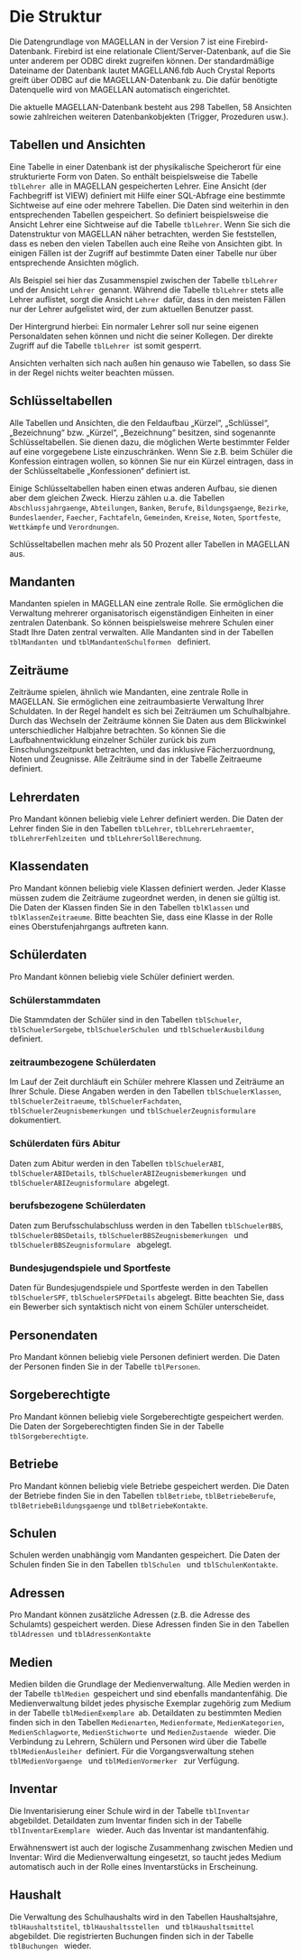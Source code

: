 # Die Struktur

Die Datengrundlage von MAGELLAN in der Version 7 ist eine Firebird-Datenbank. Firebird ist eine relationale Client/Server-Datenbank, auf die Sie unter anderem per ODBC direkt zugreifen können. Der standardmäßige Dateiname der Datenbank lautet MAGELLAN6.fdb
Auch Crystal Reports greift über ODBC auf die MAGELLAN-Datenbank zu. Die dafür benötigte Datenquelle wird von MAGELLAN automatisch eingerichtet.

Die aktuelle MAGELLAN-Datenbank besteht aus 298 Tabellen, 58 Ansichten sowie zahlreichen weiteren Datenbankobjekten (Trigger, Prozeduren usw.).

##	Tabellen und Ansichten

Eine Tabelle in einer Datenbank ist der physikalische Speicherort für eine strukturierte Form von Daten. So enthält beispielsweise die Tabelle `tblLehrer `alle in MAGELLAN gespeicherten Lehrer.
Eine Ansicht (der Fachbegriff ist VIEW) definiert mit Hilfe einer SQL-Abfrage eine bestimmte Sichtweise auf eine oder mehrere Tabellen. Die Daten sind weiterhin in den entsprechenden Tabellen gespeichert. So definiert beispielsweise die Ansicht Lehrer eine Sichtweise auf die Tabelle `tblLehrer`.
Wenn Sie sich die Datenstruktur von MAGELLAN näher betrachten, werden Sie feststellen, dass es neben den vielen Tabellen auch eine Reihe von Ansichten gibt. In einigen Fällen ist der Zugriff auf bestimmte Daten einer Tabelle nur über entsprechende Ansichten möglich.

Als Beispiel sei hier das Zusammenspiel zwischen der Tabelle `tblLehrer `und der Ansicht `Lehrer `genannt. Während die Tabelle `tblLehrer` stets alle Lehrer auflistet, sorgt die Ansicht `Lehrer `dafür, dass in den meisten Fällen nur der Lehrer aufgelistet wird, der zum aktuellen Benutzer passt. 

Der Hintergrund hierbei: Ein normaler Lehrer soll nur seine eigenen Personaldaten sehen können und nicht die seiner Kollegen. Der direkte Zugriff auf die Tabelle `tblLehrer `ist somit gesperrt.

Ansichten verhalten sich nach außen hin genauso wie Tabellen, so dass Sie in der Regel nichts weiter beachten müssen.



##	Schlüsseltabellen

Alle Tabellen und Ansichten, die den Feldaufbau „Kürzel“, „Schlüssel“, „Bezeichnung“ bzw. „Kürzel“, „Bezeichnung“ besitzen, sind sogenannte Schlüsseltabellen. Sie dienen dazu, die möglichen Werte bestimmter Felder auf eine vorgegebene Liste einzuschränken. Wenn Sie z.B. beim Schüler die Konfession eintragen wollen, so können Sie nur ein Kürzel eintragen, dass in der Schlüsseltabelle „Konfessionen“ definiert ist. 

Einige Schlüsseltabellen haben einen etwas anderen Aufbau, sie dienen aber dem gleichen Zweck. Hierzu zählen u.a. die Tabellen `Abschlussjahrgaenge`,  `Abteilungen`, `Banken`, `Berufe`, `Bildungsgaenge`, `Bezirke`, `Bundeslaender`, `Faecher`, `Fachtafeln`, `Gemeinden`, `Kreise`, `Noten`, `Sportfeste`, `Wettkämpfe` und `Verordnungen`.

Schlüsseltabellen machen mehr als 50 Prozent aller Tabellen in MAGELLAN aus. 

## 	Mandanten

Mandanten spielen in MAGELLAN eine zentrale Rolle. Sie ermöglichen die Verwaltung mehrerer organisatorisch eigenständigen Einheiten in einer zentralen Datenbank.  So können beispielsweise mehrere Schulen einer Stadt Ihre Daten zentral verwalten. Alle Mandanten sind in der Tabellen `tblMandanten `und `tblMandantenSchulformen ` definiert.

## 	Zeiträume

Zeiträume spielen, ähnlich wie Mandanten, eine zentrale Rolle in MAGELLAN. Sie ermöglichen eine zeitraumbasierte Verwaltung Ihrer Schuldaten. In der Regel handelt es sich bei Zeiträumen um Schulhalbjahre. Durch das Wechseln der Zeiträume können Sie Daten aus dem Blickwinkel unterschiedlicher Halbjahre betrachten. So können Sie die Laufbahnentwicklung einzelner Schüler zurück bis zum Einschulungszeitpunkt betrachten, und das inklusive Fächerzuordnung, Noten und Zeugnisse. Alle Zeiträume sind in der Tabelle Zeitraeume definiert.

##	Lehrerdaten 

Pro Mandant können beliebig viele Lehrer definiert werden. Die Daten der Lehrer finden Sie in den Tabellen `tblLehrer`, `tblLehrerLehraemter`, `tblLehrerFehlzeiten `und `tblLehrerSollBerechnung`.

##	Klassendaten

Pro Mandant können beliebig viele Klassen definiert werden. Jeder Klasse müssen zudem die Zeiträume zugeordnet werden, in denen sie gültig ist. Die Daten der Klassen finden Sie in den Tabellen `tblKlassen` und `tblKlassenZeitraeume`. 
Bitte beachten Sie, dass eine Klasse in der Rolle eines Oberstufenjahrgangs auftreten kann.

##	Schülerdaten

Pro Mandant können beliebig viele Schüler definiert werden.

### Schülerstammdaten

Die Stammdaten der Schüler sind in den Tabellen `tblSchueler`, `tblSchuelerSorgebe`, `tblSchuelerSchulen `und `tblSchuelerAusbildung `definiert. 

### zeitraumbezogene Schülerdaten

Im Lauf der Zeit durchläuft ein Schüler mehrere Klassen und Zeiträume an Ihrer Schule. Diese Angaben werden in den Tabellen `tblSchuelerKlassen`, `tblSchuelerZeitraeume`, `tblSchuelerFachdaten`, `tblSchuelerZeugnisbemerkungen `und `tblSchuelerZeugnisformulare `dokumentiert.

### Schülerdaten fürs Abitur

Daten zum Abitur werden in den Tabellen `tblSchuelerABI`, `tblSchuelerABIDetails`, `tblSchuelerABIZeugnisbemerkungen `und `tblSchuelerABIZeugnisformulare `abgelegt.

### berufsbezogene Schülerdaten

Daten zum Berufsschulabschluss werden in den Tabellen `tblSchuelerBBS`, `tblSchuelerBBSDetails`, `tblSchuelerBBSZeugnisbemerkungen ` und `tblSchuelerBBSZeugnisformulare ` abgelegt.

### Bundesjugendspiele und Sportfeste

Daten für Bundesjugendspiele und Sportfeste werden in den Tabellen `tblSchuelerSPF`, `tblSchuelerSPFDetails` abgelegt.
Bitte beachten Sie, dass ein Bewerber sich syntaktisch nicht von einem Schüler unterscheidet. 

##	Personendaten

Pro Mandant können beliebig viele Personen definiert werden. Die Daten der Personen finden Sie in der Tabelle `tblPersonen`.

##	Sorgeberechtigte

Pro Mandant können beliebig viele Sorgeberechtigte gespeichert werden. Die Daten der Sorgeberechtigten finden Sie in der Tabelle `tblSorgeberechtigte`.

##	Betriebe

Pro Mandant können beliebig viele Betriebe gespeichert werden. Die Daten der Betriebe finden Sie in den Tabellen `tblBetriebe`, `tblBetriebeBerufe`, `tblBetriebeBildungsgaenge` und `tblBetriebeKontakte`.

##	Schulen

Schulen werden unabhängig vom Mandanten gespeichert. Die Daten der Schulen finden Sie in den Tabellen `tblSchulen ` und `tblSchulenKontakte`.

##	Adressen

Pro Mandant können zusätzliche Adressen (z.B. die Adresse des Schulamts) gespeichert werden. Diese Adressen finden Sie in den Tabellen `tblAdressen `und `tblAdressenKontakte`

##	Medien

Medien bilden die Grundlage der Medienverwaltung. Alle Medien werden in der Tabelle `tblMedien `gespeichert und sind ebenfalls mandantenfähig. Die Medienverwaltung bildet jedes physische Exemplar zugehörig zum Medium in der Tabelle `tblMedienExemplare `ab. Detaildaten zu bestimmten Medien finden sich in den Tabellen `Medienarten`, `Medienformate`, `MedienKategorien`, `MedienSchlagworte`, `MedienStichworte `und `MedienZustaende ` wieder. Die Verbindung zu Lehrern, Schülern und Personen wird über die Tabelle `tblMedienAusleiher `definiert. Für die Vorgangsverwaltung stehen `tblMedienVorgaenge ` und `tblMedienVormerker ` zur Verfügung.

##	Inventar

Die Inventarisierung einer Schule wird in der Tabelle `tblInventar ` abgebildet. Detaildaten zum Inventar finden sich in der Tabelle `tblInventarExemplare ` wieder. Auch das Inventar ist mandantenfähig. 

Erwähnenswert ist auch der logische Zusammenhang zwischen Medien und Inventar: Wird die Medienverwaltung eingesetzt, so taucht jedes Medium automatisch auch in der Rolle eines Inventarstücks in Erscheinung.

##	Haushalt

Die Verwaltung des Schulhaushalts wird in den Tabellen Haushaltsjahre, `tblHaushaltstitel`, `tblHaushaltsstellen ` und `tblHaushaltsmittel ` abgebildet. Die registrierten Buchungen finden sich in der Tabelle `tblBuchungen ` wieder. 
